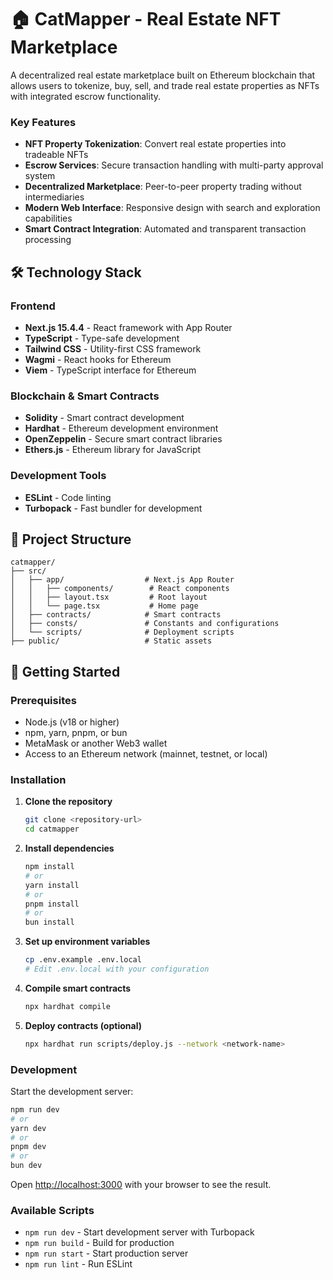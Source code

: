 # 🏠 CatMapper - Real Estate NFT Marketplace

A decentralized real estate marketplace built on Ethereum blockchain that allows users to tokenize, buy, sell, and trade real estate properties as NFTs with integrated escrow functionality.

### Key Features

- **NFT Property Tokenization**: Convert real estate properties into tradeable NFTs
- **Escrow Services**: Secure transaction handling with multi-party approval system
- **Decentralized Marketplace**: Peer-to-peer property trading without intermediaries
- **Modern Web Interface**: Responsive design with search and exploration capabilities
- **Smart Contract Integration**: Automated and transparent transaction processing

## 🛠 Technology Stack

### Frontend

- **Next.js 15.4.4** - React framework with App Router
- **TypeScript** - Type-safe development
- **Tailwind CSS** - Utility-first CSS framework
- **Wagmi** - React hooks for Ethereum
- **Viem** - TypeScript interface for Ethereum

### Blockchain & Smart Contracts

- **Solidity** - Smart contract development
- **Hardhat** - Ethereum development environment
- **OpenZeppelin** - Secure smart contract libraries
- **Ethers.js** - Ethereum library for JavaScript

### Development Tools

- **ESLint** - Code linting
- **Turbopack** - Fast bundler for development

## 📁 Project Structure

```
catmapper/
├── src/
│   ├── app/                  # Next.js App Router
│   │   ├── components/        # React components
│   │   ├── layout.tsx         # Root layout
│   │   └── page.tsx           # Home page
│   ├── contracts/            # Smart contracts
│   ├── consts/               # Constants and configurations
│   └── scripts/              # Deployment scripts
├── public/                   # Static assets
```

## 🚀 Getting Started

### Prerequisites

- Node.js (v18 or higher)
- npm, yarn, pnpm, or bun
- MetaMask or another Web3 wallet
- Access to an Ethereum network (mainnet, testnet, or local)

### Installation

1. **Clone the repository**

   ```bash
   git clone <repository-url>
   cd catmapper
   ```

2. **Install dependencies**

   ```bash
   npm install
   # or
   yarn install
   # or
   pnpm install
   # or
   bun install
   ```

3. **Set up environment variables**

   ```bash
   cp .env.example .env.local
   # Edit .env.local with your configuration
   ```

4. **Compile smart contracts**

   ```bash
   npx hardhat compile
   ```

5. **Deploy contracts (optional)**
   ```bash
   npx hardhat run scripts/deploy.js --network <network-name>
   ```

### Development

Start the development server:

```bash
npm run dev
# or
yarn dev
# or
pnpm dev
# or
bun dev
```

Open [http://localhost:3000](http://localhost:3000) with your browser to see the result.

### Available Scripts

- `npm run dev` - Start development server with Turbopack
- `npm run build` - Build for production
- `npm run start` - Start production server
- `npm run lint` - Run ESLint
